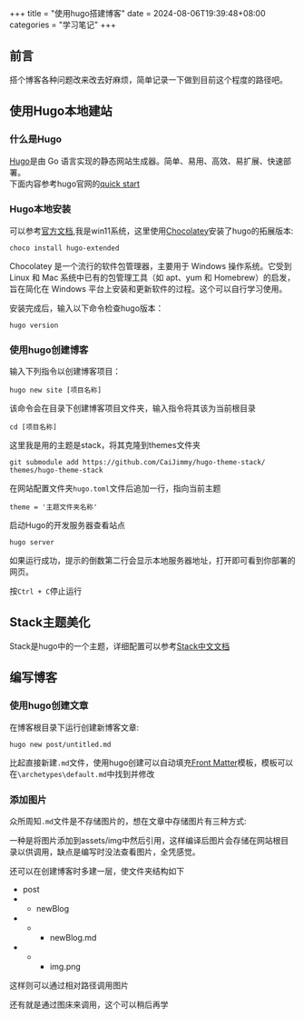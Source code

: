 +++
title = "使用hugo搭建博客"
date = 2024-08-06T19:39:48+08:00
categories = "学习笔记"
+++

## 前言
搭个博客各种问题改来改去好麻烦，简单记录一下做到目前这个程度的路径吧。
## 使用Hugo本地建站
### 什么是Hugo
[Hugo](https://www.gohugo.org/)是由 Go 语言实现的静态网站生成器。简单、易用、高效、易扩展、快速部署。   
下面内容参考hugo官网的[quick start](https://gohugo.io/getting-started/quick-start/)
### Hugo本地安装
可以参考[官方文档](https://gohugo.io/installation/),我是win11系统，这里使用[Chocolatey](https://gohugo.io/installation/)安装了hugo的拓展版本:
```
choco install hugo-extended
```
Chocolatey 是一个流行的软件包管理器，主要用于 Windows 操作系统。它受到 Linux 和 Mac 系统中已有的包管理工具（如 apt、yum 和 Homebrew）的启发，旨在简化在 Windows 平台上安装和更新软件的过程。这个可以自行学习使用。

安装完成后，输入以下命令检查hugo版本：
```
hugo version
```

### 使用hugo创建博客
输入下列指令以创建博客项目：
```
hugo new site [项目名称] 
```
该命令会在目录下创建博客项目文件夹，输入指令将其该为当前根目录
```
cd [项目名称]
```
这里我是用的主题是stack，将其克隆到themes文件夹
```
git submodule add https://github.com/CaiJimmy/hugo-theme-stack/ themes/hugo-theme-stack
```
在网站配置文件夹`hugo.toml`文件后追加一行，指向当前主题
```
theme = '主题文件夹名称' 
```
启动Hugo的开发服务器查看站点
```
hugo server
```
如果运行成功，提示的倒数第二行会显示本地服务器地址，打开即可看到你部署的网页。

按`Ctrl + C`停止运行

## Stack主题美化
Stack是hugo中的一个主题，详细配置可以参考[Stack中文文档](https://stack-docs.netlify.app/zh/configuration/)

## 编写博客
### 使用hugo创建文章
在博客根目录下运行创建新博客文章:
```
hugo new post/untitled.md
```
比起直接新建`.md`文件，使用hugo创建可以自动填充[Front Matter](https://www.gohugo.org/doc/content/front-matter/)模板，模板可以在`\archetypes\default.md`中找到并修改

### 添加图片
众所周知`.md`文件是不存储图片的，想在文章中存储图片有三种方式:  

一种是将图片添加到assets/img中然后引用，这样编译后图片会存储在网站根目录以供调用，缺点是编写时没法查看图片，全凭感觉。

还可以在创建博客时多建一层，使文件夹结构如下    
* post
* * newBlog
* * - newBlog.md
* * - img.png

这样则可以通过相对路径调用图片

还有就是通过图床来调用，这个可以稍后再学
